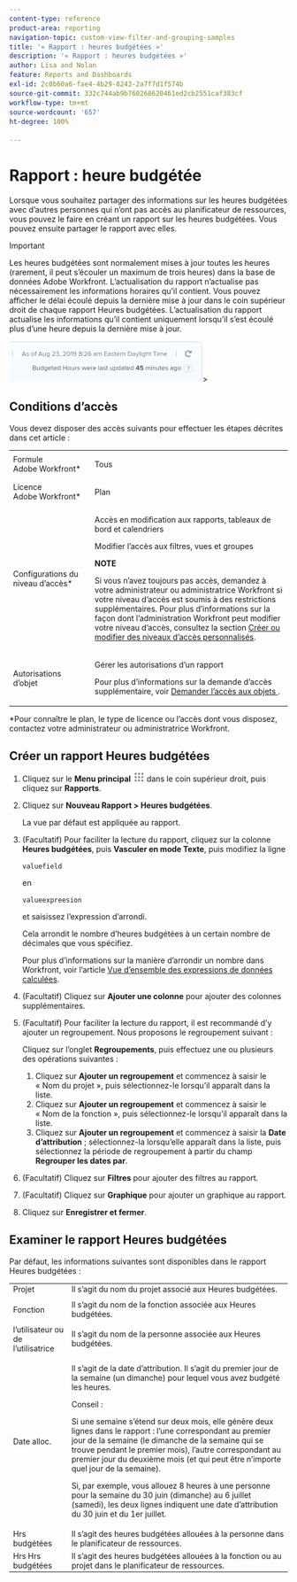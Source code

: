```yaml
---
content-type: reference
product-area: reporting
navigation-topic: custom-view-filter-and-grouping-samples
title: '« Rapport : heures budgétées »'
description: '« Rapport : heures budgétées »'
author: Lisa and Nolan
feature: Reports and Dashboards
exl-id: 2c0b60a6-fae4-4b29-8243-2a7f7d1f574b
source-git-commit: 332c744ab9b760268620461ed2cb2551caf383cf
workflow-type: tm+mt
source-wordcount: '657'
ht-degree: 100%

---
```


# Rapport : heure budgétée

<!--
<p data-mc-conditions="QuicksilverOrClassic.Draft mode">(NOTE: From&nbsp;Alina: This is my article, but since it's about building a report, it is in the Reporting section. Please don't remove it -it's linked to Resource Management and it is super important.) </p>
-->

Lorsque vous souhaitez partager des informations sur les heures budgétées avec d’autres personnes qui n’ont pas accès au planificateur de ressources, vous pouvez le faire en créant un rapport sur les heures budgétées. Vous pouvez ensuite partager le rapport avec elles.

>[!IMPORTANT]
>
>Les heures budgétées sont normalement mises à jour toutes les heures (rarement, il peut s’écouler un maximum de trois heures) dans la base de données Adobe Workfront. L’actualisation du rapport n’actualise pas nécessairement les informations horaires qu’il contient. Vous pouvez afficher le délai écoulé depuis la dernière mise à jour dans le coin supérieur droit de chaque rapport Heures budgétées. L’actualisation du rapport actualise les informations qu’il contient uniquement lorsqu’il s’est écoulé plus d’une heure depuis la dernière mise à jour.
>
>![](assets/budgeted-hour-report-time-sync-warning-350x74.png)>

## Conditions d’accès

Vous devez disposer des accès suivants pour effectuer les étapes décrites dans cet article :

<table style="table-layout:auto"> 
 <col> 
 <col> 
 <tbody> 
  <tr> 
   <td role="rowheader">Formule Adobe Workfront*</td> 
   <td> <p>Tous</p> </td> 
  </tr> 
  <tr> 
   <td role="rowheader">Licence Adobe Workfront*</td> 
   <td> <p>Plan </p> </td> 
  </tr> 
  <tr> 
   <td role="rowheader">Configurations du niveau d’accès*</td> 
   <td> <p>Accès en modification aux rapports, tableaux de bord et calendriers</p> <p>Modifier l’accès aux filtres, vues et groupes</p> <p><b>NOTE</b>

Si vous n’avez toujours pas accès, demandez à votre administrateur ou administratrice Workfront si votre niveau d’accès est soumis à des restrictions supplémentaires. Pour plus d’informations sur la façon dont l’administration Workfront peut modifier votre niveau d’accès, consultez la section <a href="../../../administration-and-setup/add-users/configure-and-grant-access/create-modify-access-levels.md" class="MCXref xref">Créer ou modifier des niveaux d’accès personnalisés</a>.</p> </td>
</tr> 
  <tr> 
   <td role="rowheader">Autorisations d’objet</td> 
   <td> <p>Gérer les autorisations d’un rapport</p> <p>Pour plus d’informations sur la demande d’accès supplémentaire, voir <a href="../../../workfront-basics/grant-and-request-access-to-objects/request-access.md" class="MCXref xref">Demander l’accès aux objets </a>.</p> </td> 
  </tr> 
 </tbody> 
</table>

&#42;Pour connaître le plan, le type de licence ou l’accès dont vous disposez, contactez votre administrateur ou administratrice Workfront.

## Créer un rapport Heures budgétées

1. Cliquez sur le **Menu principal** ![](assets/main-menu-icon.png) dans le coin supérieur droit, puis cliquez sur **Rapports**.

1. Cliquez sur **Nouveau Rapport > Heures budgétées**.

   La vue par défaut est appliquée au rapport.

1. (Facultatif) Pour faciliter la lecture du rapport, cliquez sur la colonne **Heures budgétées**, puis **Vasculer en mode Texte**, puis modifiez la ligne

   ```
   valuefield
   ```

   en

   ```
   valueexpreesion
   ```

   et saisissez l’expression d’arrondi.

   Cela arrondit le nombre d’heures budgétées à un certain nombre de décimales que vous spécifiez.

   Pour plus d’informations sur la manière d’arrondir un nombre dans Workfront, voir l’article [Vue d’ensemble des expressions de données calculées](../../../reports-and-dashboards/reports/calc-cstm-data-reports/calculated-data-expressions.md).

1. (Facultatif) Cliquez sur **Ajouter une colonne** pour ajouter des colonnes supplémentaires.
1. (Facultatif) Pour faciliter la lecture du rapport, il est recommandé d’y ajouter un regroupement. Nous proposons le regroupement suivant :

   Cliquez sur l’onglet **Regroupements**, puis effectuez une ou plusieurs des opérations suivantes :

   1. Cliquez sur **Ajouter un regroupement** et commencez à saisir le « Nom du projet », puis sélectionnez-le lorsqu’il apparaît dans la liste.
   1. Cliquez sur **Ajouter un regroupement** et commencez à saisir le « Nom de la fonction », puis sélectionnez-le lorsqu’il apparaît dans la liste.
   1. Cliquez sur **Ajouter un regroupement** et commencez à saisir la **Date d’attribution** ; sélectionnez-la lorsqu’elle apparaît dans la liste, puis sélectionnez la période de regroupement à partir du champ **Regrouper les dates par**.

1. (Facultatif) Cliquez sur **Filtres** pour ajouter des filtres au rapport.
1. (Facultatif) Cliquez sur **Graphique** pour ajouter un graphique au rapport.
1. Cliquez sur **Enregistrer et fermer**.

## Examiner le rapport Heures budgétées

Par défaut, les informations suivantes sont disponibles dans le rapport Heures budgétées :

<table style="table-layout:auto"> 
 <col> 
 <col> 
 <tbody> 
  <tr> 
   <td role="rowheader">Projet </td> 
   <td>Il s’agit du nom du projet associé aux Heures budgétées.</td> 
  </tr> 
  <tr> 
   <td role="rowheader"> <p>Fonction</p> </td> 
   <td>Il s’agit du nom de la fonction associée aux Heures budgétées. </td> 
  </tr> 
  <tr> 
   <td role="rowheader">l’utilisateur ou de l’utilisatrice</td> 
   <td>Il s’agit du nom de la personne associée aux Heures budgétées.</td> 
  </tr> 
  <tr> 
   <td role="rowheader">Date alloc.</td> 
   <td> <p>Il s’agit de la date d’attribution. Il s’agit du premier jour de la semaine (un dimanche) pour lequel vous avez budgété les heures.</p> <p>Conseil :  <p>Si une semaine s’étend sur deux mois, elle génère deux lignes dans le rapport : l’une correspondant au premier jour de la semaine (le dimanche de la semaine qui se trouve pendant le premier mois), l’autre correspondant au premier jour du deuxième mois (et qui peut être n’importe quel jour de la semaine).</p> <p>Si, par exemple, vous allouez 8 heures à une personne pour la semaine du 30 juin (dimanche) au 6 juillet (samedi), les deux lignes indiquent une date d’attribution du 30 juin et du 1er juillet.</p> </p> </td> 
  </tr> 
  <tr> 
   <td role="rowheader">Hrs budgétées</td> 
   <td>Il s’agit des heures budgétées allouées à la personne dans le planificateur de ressources.</td> 
  </tr> 
  <tr> 
   <td role="rowheader">Hrs Hrs budgétées</td> 
   <td>Il s’agit des heures budgétées allouées à la fonction ou au projet dans le planificateur de ressources.</td> 
  </tr> 
 </tbody> 
</table>
